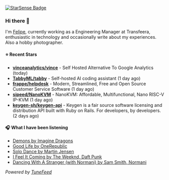 <a href="https://starsense.app/developer-types" target="_blank"><img src="https://starsense.app/api/badge/?user=valtlfelipe" alt="StarSense Badge"></a>

### Hi there 👋

I'm [Felipe](https://felipevm.com), currently working as a Engineering Manager at Transfeera, enthusiastic in technology and occasionally write about my experiences. Also a hobby photographer.

#### ⭐ Recent Stars
- **[vinceanalytics/vince](https://github.com/vinceanalytics/vince)** - Self Hosted Alternative To Google Analytics (today)
- **[TabbyML/tabby](https://github.com/TabbyML/tabby)** - Self-hosted AI coding assistant (1 day ago)
- **[frappe/helpdesk](https://github.com/frappe/helpdesk)** - Modern, Streamlined, Free and Open Source Customer Service Software (1 day ago)
- **[sipeed/NanoKVM](https://github.com/sipeed/NanoKVM)** - NanoKVM: Affordable, Multifunctional, Nano RISC-V IP-KVM (1 day ago)
- **[keygen-sh/keygen-api](https://github.com/keygen-sh/keygen-api)** - Keygen is a fair source software licensing and distribution API built with Ruby on Rails. For developers, by developers. (2 days ago)

#### 🎧 What I have been listening
- [Demons by Imagine Dragons](https://open.spotify.com/track/5qaEfEh1AtSdrdrByCP7qR)
- [Good Life by OneRepublic](https://open.spotify.com/track/6OtCIsQZ64Vs1EbzztvAv4)
- [Solo Dance by Martin Jensen](https://open.spotify.com/track/10AsRVRdU07cMAFHeGYO3c)
- [I Feel It Coming by The Weeknd, Daft Punk](https://open.spotify.com/track/5GXAXm5YOmYT0kL5jHvYBt)
- [Dancing With A Stranger (with Normani) by Sam Smith, Normani](https://open.spotify.com/track/3xgT3xIlFGqZjYW9QlhJWp)

_Powered by [TuneFeed](https://tunefeed.app?ref=github.com)_



